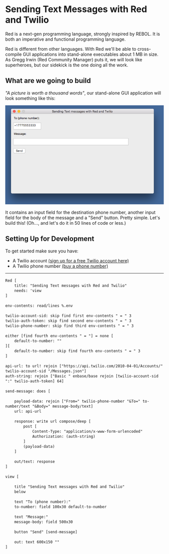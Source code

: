 # Sending Text Messages with Red and Twilio

Red is a next-gen programming language, strongly inspired by REBOL. It is both an imperative and functional programming language. 

Red is different from other languages. With Red we'll be able to cross-compile GUI applications into stand-alone executables about 1 MB in size. 
As Gregg Irwin (Red Community Manager) puts it, we will look like superheroes, but our sidekick is the one doing all the work.

## What are we going to build

_"A picture is worth a thousand words"_, our stand-alone GUI application will look something like this:

![Red GUI](Sending%20Text%20Messages%20with%20Red%20and%20Twilio_1.png?raw=true "Sending Text Messages with Red and Twilio")

It contains an input field for the destination phone number, another input field for the body of the message and a "Send" button. Pretty simple. Let's build this! (Oh..., and let's do it in 50 lines of code or less.)

## Setting Up for Development

To get started make sure you have:
- A Twilio account [(sign up for a free Twilio account here)](https://www.twilio.com/try-twilio])
- A Twilio phone number [(buy a phone number)](https://www.twilio.com/console/phone-numbers/search)

<hr />

```red
Red [
    title: "Sending Text messages with Red and Twilio"
    needs: 'view                          
]

env-contents: read/lines %.env

twilio-account-sid: skip find first env-contents " = " 3
twilio-auth-token: skip find second env-contents " = " 3
twilio-phone-number: skip find third env-contents " = " 3

either [find fourth env-contents " = "] = none [
    default-to-number: ""  
][
    default-to-number: skip find fourth env-contents " = " 3    
]

api-url: to url! rejoin ["https://api.twilio.com/2010-04-01/Accounts/" twilio-account-sid "/Messages.json"]
auth-string: rejoin ["Basic " enbase/base rejoin [twilio-account-sid ":" twilio-auth-token] 64]

send-message: does [

    payload-data: rejoin ["From=" twilio-phone-number "&To=" to-number/text "&Body=" message-body/text]
    url: api-url

    response: write url compose/deep [
        post [
            Content-Type: "application/x-www-form-urlencoded"
            Authorization: (auth-string)
        ]
        (payload-data)
    ]

    out/text: response
]

view [ 

    title "Sending Text messages with Red and Twilio"
    below 

    text "To (phone number):" 
    to-number: field 100x30 default-to-number

    text "Message:" 
    message-body: field 500x30 

    button "Send" [send-message]

    out: text 600x150 ""                          
]

```

